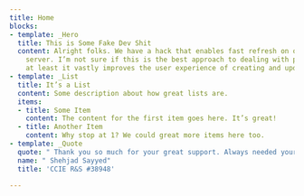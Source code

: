 ```yaml
---
title: Home
blocks:
- template: _Hero
  title: This is Some Fake Dev Shit
  content: Alright folks. We have a hack that enables fast refresh on our preview
    server. I’m not sure if this is the best approach to dealing with previews, but
    at least it vastly improves the user experience of creating and updating content.
- template: _List
  title: It’s a List
  content: Some description about how great lists are.
  items:
  - title: Some Item
    content: The content for the first item goes here. It’s great!
  - title: Another Item
    content: Why stop at 1? We could great more items here too.
- template: _Quote
  quote: " Thank you so much for your great support. Always needed your blessings. "
  name: " Shehjad Sayyed"
  title: 'CCIE R&S #38948'

---
```

